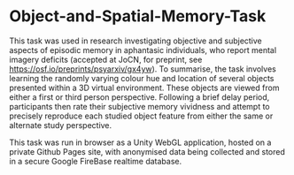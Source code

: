 # Object-and-Spatial-Memory-Task
This task was used in research investigating objective and subjective aspects of episodic memory in aphantasic individuals, who report mental imagery deficits (accepted at JoCN, for preprint, see https://osf.io/preprints/psyarxiv/gx4yw). To summarise, the task involves learning the randomly varying colour hue and location of several objects presented within a 3D virtual environment. These objects are viewed from either a first or third person perspective. Following a brief delay period, participants then rate their subjective memory vividness and attempt to precisely reproduce each studied object feature from either the same or alternate study perspective. 

This task was run in browser as a Unity WebGL application, hosted on a private Github Pages site, with anonymised data being collected and stored in a secure Google FireBase realtime database.
